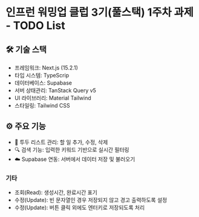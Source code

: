 # 인프런 워밍업 클럽 3기(풀스택) 1주차 과제 - TODO List

## 🛠️ 기술 스택

- 프레임워크: Next.js (15.2.1)
- 타입 시스템: TypeScrip
- 데이터베이스: Supabase
- 서버 상태관리: TanStack Query v5
- UI 라이브러리: Material Tailwind
- 스타일링: Tailwind CSS

## ⚙️ 주요 기능

- 📝 투두 리스트 관리: 할 일 추가, 수정, 삭제
- 🔍 검색 기능: 입력한 키워드 기반으로 실시간 필터링
- ☁️ Supabase 연동: 서버에서 데이터 저장 및 불러오기

### 기타

- 조회(Read): 생성시간, 완료시간 표기
- 수정(Update): 빈 문자열인 경우 저장되지 않고 경고 출력하도록 설정
- 수정(Update): 버튼 클릭 외에도 엔터키로 저장되도록 처리
